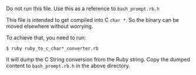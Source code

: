 Do not run this file.
Use this as a reference to `bash_prompt.rb.h`

This file is intended to get compiled into C `char *`.
So the binary can be moved elsewhere without worrying.

To achieve that, you need to run:

```
$ ruby ruby_to_c_char*_converter.rb
```

It will dump the C String conversion from the Ruby string.
Copy the dumped content to `bash_prompt.rb.h` in the above directory.
